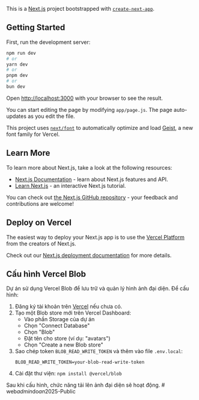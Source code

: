 This is a [Next.js](https://nextjs.org) project bootstrapped with [`create-next-app`](https://github.com/vercel/next.js/tree/canary/packages/create-next-app).

## Getting Started

First, run the development server:

```bash
npm run dev
# or
yarn dev
# or
pnpm dev
# or
bun dev
```

Open [http://localhost:3000](http://localhost:3000) with your browser to see the result.

You can start editing the page by modifying `app/page.js`. The page auto-updates as you edit the file.

This project uses [`next/font`](https://nextjs.org/docs/app/building-your-application/optimizing/fonts) to automatically optimize and load [Geist](https://vercel.com/font), a new font family for Vercel.

## Learn More

To learn more about Next.js, take a look at the following resources:

- [Next.js Documentation](https://nextjs.org/docs) - learn about Next.js features and API.
- [Learn Next.js](https://nextjs.org/learn) - an interactive Next.js tutorial.

You can check out [the Next.js GitHub repository](https://github.com/vercel/next.js) - your feedback and contributions are welcome!

## Deploy on Vercel

The easiest way to deploy your Next.js app is to use the [Vercel Platform](https://vercel.com/new?utm_medium=default-template&filter=next.js&utm_source=create-next-app&utm_campaign=create-next-app-readme) from the creators of Next.js.

Check out our [Next.js deployment documentation](https://nextjs.org/docs/app/building-your-application/deploying) for more details.

## Cấu hình Vercel Blob

Dự án sử dụng Vercel Blob để lưu trữ và quản lý hình ảnh đại diện. Để cấu hình:

1. Đăng ký tài khoản trên [Vercel](https://vercel.com) nếu chưa có.
2. Tạo một Blob store mới trên Vercel Dashboard:
   - Vào phần Storage của dự án
   - Chọn "Connect Database"
   - Chọn "Blob"
   - Đặt tên cho store (ví dụ: "avatars")
   - Chọn "Create a new Blob store"
3. Sao chép token `BLOB_READ_WRITE_TOKEN` và thêm vào file `.env.local`:
   ```
   BLOB_READ_WRITE_TOKEN=your-blob-read-write-token
   ```
4. Cài đặt thư viện: `npm install @vercel/blob`

Sau khi cấu hình, chức năng tải lên ảnh đại diện sẽ hoạt động.
#   w e b * a d m i n * d o * a n * 2 0 2 5 - P u b l i c 
 
 
